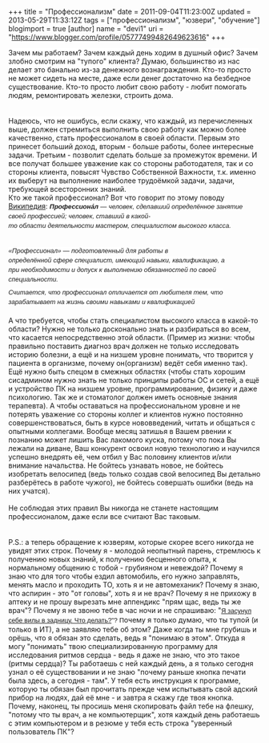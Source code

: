+++
title = "Профессионализм"
date = 2011-09-04T11:23:00Z
updated = 2013-05-29T11:33:12Z
tags = ["профессионализм", "юзвери", "обучение"]
blogimport = true 
[author]
	name = "devi1"
	uri = "https://www.blogger.com/profile/05777499482649623616"
+++

<span class="Apple-style-span" style="background-color: white;">Зачем мы работаем? Зачем каждый день ходим в душный офис? Зачем злобно смотрим на "тупого" клиента? Думаю, большинство из нас делает это банально из-за денежного вознаграждения. Кто-то просто не может сидеть на месте, даже если денег достаточно на безбедное существование. Кто-то просто любит свою работу - любит помогать людям, ремонтировать железки, строить дома.</span><br /><span class="Apple-style-span" style="background-color: white;"><br /></span><a name='more'></a><span class="Apple-style-span" style="background-color: white;"><br /></span><span class="Apple-style-span" style="background-color: white;">Надеюсь, что не ошибусь, если скажу, что каждый, из перечисленных выше, должен стремиться выполнить свою работу как можно более качественно, стать профессионалом в своей области. Первым это принесет больший доход, вторым - больше работы, более интересные задачи. Третьим - позволит сделать больше за промежуток времени. И все получат большее уважение как со стороны работодателя, так и со стороны клиента, повысят Чувство Собственной Важности, т.к. именно их выберут на выполнение наиболее трудоёмкой задачи, задачи, требующей всесторонних знаний.</span><br /><span class="Apple-style-span" style="background-color: white;">Кто же такой профессионал? Вот что говорит по этому поводу <a href="http://ru.wikipedia.org/wiki/%D0%9F%D1%80%D0%BE%D1%84%D0%B5%D1%81%D1%81%D0%B8%D0%BE%D0%BD%D0%B0%D0%BB">Википедия</a>:&nbsp;<span class="Apple-style-span" style="font-family: sans-serif; font-size: 13px; line-height: 19px;"><i><b>Профессиона́л</b>&nbsp;—&nbsp;<a class="mw-redirect" href="http://ru.wikipedia.org/wiki/%D0%A7%D0%B5%D0%BB%D0%BE%D0%B2%D0%B5%D0%BA" style="background-attachment: initial; background-clip: initial; background-image: none; background-origin: initial; text-decoration: none;" title="Человек">человек</a>, сделавший определённое занятие своей профессией; человек, ставший в какой-то&nbsp;<a href="http://ru.wikipedia.org/wiki/%D0%9E%D0%B1%D0%BB%D0%B0%D1%81%D1%82%D1%8C_(%D0%B7%D0%BD%D0%B0%D1%87%D0%B5%D0%BD%D0%B8%D1%8F)" style="background-attachment: initial; background-clip: initial; background-image: none; background-origin: initial; text-decoration: none;" title="Область (значения)">области</a>&nbsp;<a href="http://ru.wikipedia.org/wiki/%D0%94%D0%B5%D1%8F%D1%82%D0%B5%D0%BB%D1%8C%D0%BD%D0%BE%D1%81%D1%82%D1%8C" style="background-attachment: initial; background-clip: initial; background-image: none; background-origin: initial; text-decoration: none;" title="Деятельность">деятельности</a>&nbsp;<a href="http://ru.wikipedia.org/wiki/%D0%9C%D0%B0%D1%81%D1%82%D0%B5%D1%80" style="background-attachment: initial; background-clip: initial; background-image: none; background-origin: initial; text-decoration: none;" title="Мастер">мастером</a>,&nbsp;<a href="http://ru.wikipedia.org/wiki/%D0%A1%D0%BF%D0%B5%D1%86%D0%B8%D0%B0%D0%BB%D0%B8%D1%81%D1%82" style="background-attachment: initial; background-clip: initial; background-image: none; background-origin: initial; text-decoration: none;" title="Специалист">специалистом</a>&nbsp;высокого&nbsp;<a href="http://ru.wikipedia.org/wiki/%D0%9A%D0%BB%D0%B0%D1%81%D1%81" style="background-attachment: initial; background-clip: initial; background-image: none; background-origin: initial; text-decoration: none;" title="Класс">класса</a>.</i></span></span><br /><span style="background-color: white;"><i><span class="Apple-style-span" style="font-family: sans-serif; font-size: 13px; line-height: 19px;"></span></i><br /></span><div style="line-height: 1.5em; margin-bottom: 0.5em; margin-top: 0.4em;"><span class="Apple-style-span" style="font-family: sans-serif; font-size: 13px; line-height: 19px;"><i style="background-color: white;">«Профессионал»&nbsp;— подготовленный для&nbsp;<a class="mw-redirect" href="http://ru.wikipedia.org/wiki/%D0%A0%D0%B0%D0%B1%D0%BE%D1%82%D0%B0_(%D1%82%D1%80%D1%83%D0%B4)" style="background-attachment: initial; background-clip: initial; background-image: none; background-origin: initial; text-decoration: none;" title="Работа (труд)">работы</a>&nbsp;в определённой&nbsp;<a href="http://ru.wikipedia.org/wiki/%D0%A1%D1%84%D0%B5%D1%80%D0%B0" style="background-attachment: initial; background-clip: initial; background-image: none; background-origin: initial; text-decoration: none;" title="Сфера">сфере</a>&nbsp;<a href="http://ru.wikipedia.org/wiki/%D0%A1%D0%BF%D0%B5%D1%86%D0%B8%D0%B0%D0%BB%D0%B8%D1%81%D1%82" style="background-attachment: initial; background-clip: initial; background-image: none; background-origin: initial; text-decoration: none;" title="Специалист">специалист</a>, имеющий&nbsp;<a href="http://ru.wikipedia.org/wiki/%D0%9D%D0%B0%D0%B2%D1%8B%D0%BA" style="background-attachment: initial; background-clip: initial; background-image: none; background-origin: initial; text-decoration: none;" title="Навык">навыки</a>,&nbsp;<a href="http://ru.wikipedia.org/wiki/%D0%9A%D0%B2%D0%B0%D0%BB%D0%B8%D1%84%D0%B8%D0%BA%D0%B0%D1%86%D0%B8%D1%8F" style="background-attachment: initial; background-clip: initial; background-image: none; background-origin: initial; text-decoration: none;" title="Квалификация">квалификацию</a>, а при&nbsp;<a href="http://ru.wikipedia.org/wiki/%D0%9D%D0%B5%D0%BE%D0%B1%D1%85%D0%BE%D0%B4%D0%B8%D0%BC%D0%BE%D1%81%D1%82%D1%8C" style="background-attachment: initial; background-clip: initial; background-image: none; background-origin: initial; text-decoration: none;" title="Необходимость">необходимости</a>&nbsp;и&nbsp;<a href="http://ru.wikipedia.org/wiki/%D0%94%D0%BE%D0%BF%D1%83%D1%81%D0%BA" style="background-attachment: initial; background-clip: initial; background-image: none; background-origin: initial; text-decoration: none;" title="Допуск">допуск</a>&nbsp;к выполнению&nbsp;<a class="mw-redirect" href="http://ru.wikipedia.org/wiki/%D0%9E%D0%B1%D1%8F%D0%B7%D0%B0%D0%BD%D0%BD%D0%BE%D1%81%D1%82%D1%8C" style="background-attachment: initial; background-clip: initial; background-image: none; background-origin: initial; text-decoration: none;" title="Обязанность">обязанностей</a>&nbsp;по своей специальности.</i></span></div><span class="Apple-style-span" style="font-family: sans-serif; font-size: 13px; line-height: 19px;"><i style="background-color: white;"></i></span><div style="margin-bottom: 0.5em; margin-top: 0.4em;"><div style="line-height: 1.5em;"><span class="Apple-style-span" style="font-family: sans-serif; font-size: 13px; line-height: 19px;"><i style="background-color: white;">Считается, что профессионал отличается от&nbsp;<a href="http://ru.wikipedia.org/wiki/%D0%9B%D1%8E%D0%B1%D0%B8%D1%82%D0%B5%D0%BB%D1%8C" style="background-attachment: initial; background-clip: initial; background-image: none; background-origin: initial; text-decoration: none;" title="Любитель">любителя</a>&nbsp;тем, что зарабатывает на жизнь своими навыками и квалификацией</i></span></div><div style="line-height: 1.5em;"><span class="Apple-style-span" style="font-family: sans-serif; font-size: 13px; line-height: 19px;"><i style="background-color: white;"><br /></i></span></div>А что требуется, чтобы стать специалистом высокого класса в какой-то области? Нужно не только досконально знать и разбираться во всем, что касается непосредственно этой области. (Пример из жизни: чтобы правильно поставить диагноз врач должен не только исследовать историю болезни, а ещё и на низшем уровне понимать, что творится у пациента в организме, почему он(организм) ведёт себя именно так). Ещё нужно быть спецом в смежных областях (чтобы стать хорошим сисадмином нужно знать не только принципы работы ОС и сетей, а ещё и устройство ПК на низшем уровне, программирование, физику и даже психологию. Так же и стоматолог должен иметь основные знания терапевта). А чтобы оставаться на профессиональном уровне и не потерять уважение со стороны коллег и клиентов нужно постоянно совершенствоваться, быть в курсе нововведений, читать и общаться с опытными коллегами. Вообще месяц затишья в Вашем рвении к познанию может лишить Вас лакомого куска, потому что пока Вы лежали на диване, Ваш конкурент освоил новую технологию и научился успешно внедрять её, чем отбил у Вас половину клиентов и/или внимание начальства. Не бойтесь узнавать новое, не бойтесь изобретать велосипед (ведь только создав свой велосипед Вы детально разберётесь в работе чужого), не бойтесь совершать ошибки (ведь на них учатся).<br /><br />Не соблюдая этих правил Вы никогда не станете настоящим профессионалом, даже если все считают Вас таковым.<br /><br /><br />P.S.: а теперь обращение к юзверям, которые скорее всего никогда не увидят этих строк. Почему я - молодой неопытный парень, стремлюсь к получению новых знаний, к получению бесценного опыта, к нормальному общению с тобой - грубияном и невеждой? Почему я знаю что для того чтобы ездил автомобиль, его нужно заправлять, менять масло и проходить ТО, хоть я и не автомеханик? Почему я знаю, что аспирин - это "от головы", хоть я и не врач? Почему я не прихожу в аптеку и не прошу вырезать мне аппендикс "прям щас, ведь ты же врач"? Почему я не звоню тебе в час ночи и не спрашиваю: "<a href="http://ithappens.ru/story/6944" style="font-family: sans-serif; font-size: 13px; line-height: 19px;">Я засунул себе вилы в задницу. Что делать?</a><span style="background-color: white; font-family: sans-serif; font-size: 13px; line-height: 19px;">"? П</span>очему я только думаю, что ты тупой (и только в ИТ), а не заявляю тебе об этом? Даже когда ты мне грубишь и орёшь, что я обязан это сделать, ведь я "понимаю в этом". Откуда я могу "понимать" твою специализированную программу для исследования ритмов сердца - ведь я даже не знаю, что это такое (ритмы сердца)? Ты работаешь с ней каждый день, а я только сегодня узнал о её существовании и не знаю "почему раньше кнопка печати была здесь, а сегодня - там". У тебя есть инструкция к программе, которую ты обязан был прочитать прежде чем испытывать свой адский прибор на людях, дай её мне - и завтра я скажу где твоя кнопка.  Почему, наконец, ты просишь меня скопировать файл тебе на флешку, "потому что ты врач, а не компьютерщик", хотя каждый день работаешь с этим компьютером и в резюме у тебя есть строка "уверенный пользователь ПК"?<br /><div style="line-height: 1.5em;"><span class="Apple-style-span" style="background-color: white; font-family: sans-serif; font-size: 13px; line-height: 19px;"><br /></span></div></div><span class="Apple-style-span" style="background-color: white; font-family: sans-serif; font-size: 13px; line-height: 19px;"></span>
